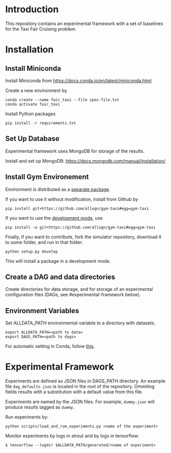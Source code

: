 # Introduction
This repository contains an experimental framework with a set of baselines for the Taxi Fair Cruising problem.

# Installation

## Install Miniconda
Install Miniconda from https://docs.conda.io/en/latest/miniconda.html

Create a new environment by
```
conda create --name fair_taxi --file spec-file.txt
conda activate fair_taxi
```
Install Python packages
```
pip install -r requirements.txt
```
## Set Up Database
Experimental framework uses MongoDB for storage of the results.

Install and set up MongoDB: https://docs.mongodb.com/manual/installation/

## Install Gym Environement
Environment is distributed as a [separate package](https://github.com/allogn/gym-taxi). 

If you want to use it without modification, install from Github by
```
pip install git+https://github.com/allogn/gym-taxi#egg=gym-taxi
```

If you want to use the [development mode](https://setuptools.readthedocs.io/en/latest/setuptools.html#development-mode), use
```
pip install -e git+https://github.com/allogn/gym-taxi#egg=gym-taxi
```

Finally, if you want to contribute, fork the simulator repository, download it to some folder, and run in that folder:
```
python setup.py develop
```
This will install a package in a development mode.

## Create a DAG and data directories

Create directories for data storage, and for storage of an experimental configuration files (DAGs, see #experimental-framework below).

## Environment Variables

Set ALLDATA_PATH environmental variable to a directory with datasets.
```
export ALLDATA_PATH=<path to data>
export DAGS_PATH=<path to dags>
```

For automatic setting in Conda, follow [this](https://docs.conda.io/projects/conda/en/latest/user-guide/tasks/manage-environments.html#macos-and-linux).

# Experimental Framework

Experiments are defined as JSON files in DAGS_PATH directory. An example file `dag_defaults.json` is located in the root of the repository. Ommiting fields results with a substitution with a default value from this file.

Experiments are named by the JSON files. For example, `dummy.json` will produce results tagged as `dummy`.

Run experiments by:
```
python scripts/load_and_rum_experiments.py <name of the experiment>
```

Monitor experiments by logs in strout and by logs in tensorflow:
```
$ tensorflow --logdir $ALLDATA_PATH/generated/<name of experiment>
```